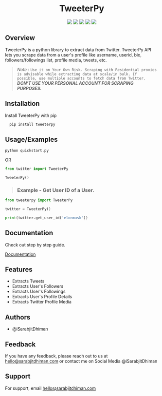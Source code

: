 <h1 align="center">TweeterPy</h1>

<p align="center">
<a href="https://choosealicense.com/licenses/mit/"> <img src="https://img.shields.io/badge/License-MIT-green.svg"></a>
<a href="https://www.python.org/"><img src="https://img.shields.io/pypi/pyversions/tweeterpy"></a>
<a href="https://pypi.org/project/tweeterpy/"> <img src="https://img.shields.io/pypi/v/tweeterpy"></a>
<a href="https://github.com/iSarabjitDhiman/TweeterPy/commits"> <img src="https://img.shields.io/github/last-commit/iSarabjitDhiman/TweeterPy"></a>
<a href="https://twitter.com/isarabjitdhiman"> <img src="https://img.shields.io/twitter/follow/iSarabjitDhiman?style=social"></a>

## Overview

TweeterPy is a python library to extract data from Twitter. TweeterPy API lets you scrape data from a user's profile like username, userid, bio, followers/followings list, profile media, tweets, etc.

> _Note_ : `Use it on Your Own Risk. Scraping with Residential proxies is advisable while extracting data at scale/in bulk. If possible, use multiple accounts to fetch data from Twitter.` **_DON'T USE YOUR PERSONAL ACCOUNT FOR SCRAPING PURPOSES._**

## Installation

Install TweeterPy with pip

```python
  pip install tweeterpy
```

## Usage/Examples

```python
python quickstart.py
```

OR

```python
from twitter import TweeterPy

TweeterPy()
```

> ### Example - Get User ID of a User.

```python
from tweeterpy import TweeterPy

twitter = TweeterPy()

print(twitter.get_user_id('elonmusk'))

```

## Documentation

Check out step by step guide.

[Documentation](docs/docs.md)

## Features

- Extracts Tweets
- Extracts User's Followers
- Extracts User's Followings
- Extracts User's Profile Details
- Extracts Twitter Profile Media

## Authors

- [@iSarabjitDhiman](https://www.github.com/iSarabjitDhiman)

## Feedback

If you have any feedback, please reach out to us at hello@sarabjitdhiman.com or contact me on Social Media @iSarabjitDhiman

## Support

For support, email hello@sarabjitdhiman.com

